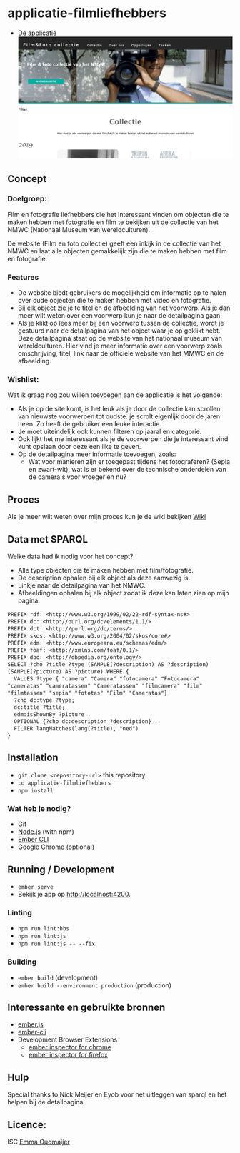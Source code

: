 # applicatie-filmliefhebbers
* [De applicatie](https://voorwerpen-nwcm.herokuapp.com/collectie)
![De applicatie](images/collectiehomepage.png)

## Concept

### Doelgroep: 
Film en fotografie liefhebbers die het interessant vinden om objecten die te maken hebben met fotografie en film te bekijken uit de collectie van het NMWC (Nationaal Museum van wereldculturen).

De website (Film en foto collectie) geeft een inkijk in de collectie van het NMWC en laat alle objecten gemakkelijk zijn die te maken hebben met film en fotografie.

### Features
* De website biedt gebruikers de mogelijkheid om informatie op te halen over oude objecten die te maken hebben met video en fotografie.
* Bij elk object zie je te titel en de afbeelding van het voorwerp. Als je dan meer wilt weten over een voorwerp kun je naar de detailpagina gaan.
* Als je klikt op lees meer bij een voorwerp tussen de collectie, wordt je gestuurd naar de detailpagina van het object waar je op geklikt hebt. Deze detailpagina staat op de website van het nationaal museum van wereldculturen. Hier vind je meer informatie over een voorwerp zoals omschrijving, titel, link naar de officiele website van het MMWC en de afbeelding.

### Wishlist:
Wat ik graag nog zou willen toevoegen aan de applicatie is het volgende:
*  Als je op de site komt, is het leuk als je door de collectie kan scrollen van nieuwste voorwerpen tot oudste. je scrolt eigenlijk door de jaren heen. Zo heeft de gebruiker een leuke interactie.
* Je moet uiteindelijk  ook kunnen filteren op jaaral en categorie.
*  Ook lijkt het me interessant als je de voorwerpen die je interessant vind kunt opslaan door deze een like te geven. 
* Op de detailpagina meer informatie toevoegen, zoals:
  * Wat voor manieren zijn er toegepast tijdens het fotograferen? (Sepia en zwart-wit), wat is er bekend over de technische onderdelen van de camera's voor vroeger en nu?

## Proces
Als je meer wilt weten over mijn proces kun je de wiki bekijken
[Wiki](https://github.com/emmaoudmaijer/Frontend-applications/wiki)

## Data met SPARQL
Welke data had ik nodig voor het concept?
* Alle type objecten die te maken hebben met film/fotografie. 
* De description ophalen bij elk object als deze aanwezig is.
* Linkje naar de detailpagina van het NMWC.
* Afbeeldingen ophalen bij elk object zodat ik deze kan laten zien op mijn pagina.
```
PREFIX rdf: <http://www.w3.org/1999/02/22-rdf-syntax-ns#>
PREFIX dc: <http://purl.org/dc/elements/1.1/>
PREFIX dct: <http://purl.org/dc/terms/>
PREFIX skos: <http://www.w3.org/2004/02/skos/core#>
PREFIX edm: <http://www.europeana.eu/schemas/edm/>
PREFIX foaf: <http://xmlns.com/foaf/0.1/>
PREFIX dbo: <http://dbpedia.org/ontology/> 
SELECT ?cho ?title ?type (SAMPLE(?description) AS ?description) (SAMPLE(?picture) AS ?picture) WHERE {
  VALUES ?type { "camera" "Camera" "fotocamera" "Fotocamera" "cameratas" "cameratassen" "Cameratassen" "filmcamera" "film" "filmtassen" "sepia" "fototas" "Film" "Cameratas"}
  ?cho dc:type ?type;
  dc:title ?title;
  edm:isShownBy ?picture .
  OPTIONAL {?cho dc:description ?description} .
  FILTER langMatches(lang(?title), "ned")
}
```

## Installation

* `git clone <repository-url>` this repository
* `cd applicatie-filmliefhebbers`
* `npm install`

### Wat heb je nodig?

* [Git](https://git-scm.com/)
* [Node.js](https://nodejs.org/) (with npm)
* [Ember CLI](https://ember-cli.com/)
* [Google Chrome](https://google.com/chrome/) (optional)

## Running / Development

* `ember serve`
* Bekijk je app op [http://localhost:4200](http://localhost:4200).

### Linting

* `npm run lint:hbs`
* `npm run lint:js`
* `npm run lint:js -- --fix`

### Building

* `ember build` (development)
* `ember build --environment production` (production)

## Interessante en gebruikte bronnen

* [ember.js](https://emberjs.com/)
* [ember-cli](https://ember-cli.com/)
* Development Browser Extensions
  * [ember inspector for chrome](https://chrome.google.com/webstore/detail/ember-inspector/bmdblncegkenkacieihfhpjfppoconhi)
  * [ember inspector for firefox](https://addons.mozilla.org/en-US/firefox/addon/ember-inspector/)

## Hulp

Special thanks to Nick Meijer en Eyob voor het uitleggen van sparql en het helpen bij de detailpagina.

## Licence:
ISC [Emma Oudmaijer](https://github.com/emmaoudmaijer/Frontend-applications)